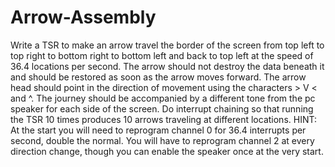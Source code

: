 # Arrow-Assembly

Write a TSR to make an arrow travel the border of the
screen from top left to top right to bottom right to bottom left and
back to top left at the speed of 36.4 locations per second. The arrow
should not destroy the data beneath it and should be restored as
soon as the arrow moves forward.
The arrow head should point in the direction of movement using the
characters > V < and ^. The journey should be accompanied by a
different tone from the pc speaker for each side of the screen. Do
interrupt chaining so that running the TSR 10 times produces 10
arrows traveling at different locations.
HINT: At the start you will need to reprogram channel 0 for 36.4
interrupts per second, double the normal. You will have to reprogram
channel 2 at every direction change, though you can enable the
speaker once at the very start.

